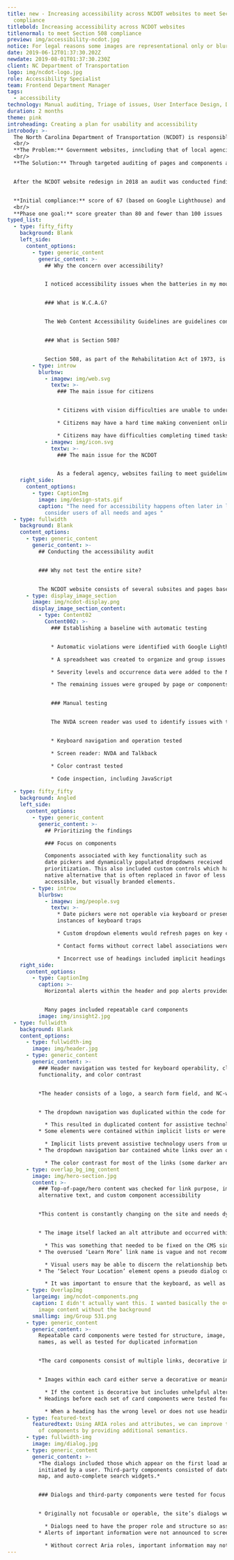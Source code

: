 ```yaml
---
title: new - Increasing accessibility across NCDOT websites to meet Section 508
  compliance
titlebold: Increasing accessibility across NCDOT websites
titlenormal: to meet Section 508 compliance
preview: img/accessibility-ncdot.jpg
notice: For legal reasons some images are representational only or blurred
date: 2019-06-12T01:37:30.202Z
newdate: 2019-08-01T01:37:30.230Z
client: NC Department of Transportation
logo: img/ncdot-logo.jpg
role: Accessibility Specialist
team: Frontend Department Manager
tags:
  - accessibility
technology: Manual auditing, Triage of issues, User Interface Design, Documentation
duration: 2 months
theme: pink
introheading: Creating a plan for usability and accessibility
introbody: >-
  The North Carolina Department of Transportation (NCDOT) is responsible for building, repairing, and operating highways, bridges, and other modes of transportation, including ferries in the U.S. state of North Carolina.
  <br/>
  **The Problem:** Government websites, inncluding that of local agencies, need to be accessible in accordance to the Americans with Disabilities Act (ADA). The NCDOT websites were not meeting minimum compliance. 
  <br/>
  **The Solution:** Through targeted auditing of pages and components an ongoing remediation plan was created and phase one of the plan implemented into the main site.


  After the NCDOT website redesign in 2018 an audit was conducted finding accessibility issues with the website individual pages and components. The new interface design brought an integrated a fresh appearance to the set of public-facing sites, but issues that impacted users with visual impairments, those relying on screen readers or keyboards, and users with hearing impairements were discovered. As a government agency the sites needed to meet a higher standart than the currently met WCAG 2.0 A level. While a variety of tools were utilizing in establishing a starting compliance level, the easiest to comprehend for stakeholders was to present changes in Google Lighthouse scores along with changes in Axe Devtools issues found.


  **Initial compliance:** score of 67 (based on Google Lighthouse) and 147 issues (based on Axe Devtools)
  <br/>
  **Phase one goal:** score greater than 80 and fewer than 100 issues
typed_list:
  - type: fifty_fifty
    background: Blank
    left_side:
      content_options:
        - type: generic_content
          generic_content: >-
            ## Why the concern over accessibility?


            I noticed accessibility issues when the batteries in my mouse died. This [situational disability](www.google.com) required me to use my keyboard to navigate the website. It is important to recognize that accessibility benefits everyone. As a government agency, the website is required to be W.C.A.G. 2.0/Section 508 accessible.


            ### What is W.C.A.G?


            The Web Content Accessibility Guidelines are guidelines considered to be the benchmark for accessibility compliance.


            ### What is Section 508?


            Section 508, as part of the Rehabilitation Act of 1973, is a law that requires government agencies to provide access to web and non-web electronic content to people with disabilities.
        - type: introw
          blurbsw:
            - imagew: img/web.svg
              textw: >-
                ### The main issue for citizens


                * Citizens with vision difficulties are unable to understand important safety and legal announcements

                * Citizens may have a hard time making convenient online transactions

                * Citizens may have difficulties completing timed tasks
            - imagew: img/icon.svg
              textw: >-
                ### The main issue for the NCDOT


                As a federal agency, websites failing to meet guidelines can lead to lawsuits and loss of citizen trust
    right_side:
      content_options:
        - type: CaptionImg
          image: img/design-stats.gif
          caption: "The need for accessibility happens often later in life, but we should
            consider users of all needs and ages "
  - type: fullwidth
    background: Blank
    content_options:
      - type: generic_content
        generic_content: >-
          ## Conducting the accessibility audit


          ### Why not test the entire site?


          The NCDOT website consists of several subsites and pages based on templates and reusable components. Sites like this are constantly adding new content but rarely change the underlying CMS structure. By identifying a representative set of pages the audit process takes less time and is more effective.
      - type: display_image_section
        image: img/ncdot-display.png
        display_image_section_content:
          - type: Content02
            Content002: >-
              ### Establishing a baseline with automatic testing


              * Automatic violations were identified with Google Lighthouse, Axe DevTools chrome extension, and the W.A.V.E. (web accessibility evaluation tool) extension

              * A spreadsheet was created to organize and group issues

              * Severity levels and occurrence data were added to the NCDOT ticketing system

              * The remaining issues were grouped by page or components. They were assigned an individual severity and discussed with the web department lead


              ### Manual testing


              The NVDA screen reader was used to identify issues with the information hierarchy and HTML native elements. Web extensions were utilized for hard to identify issues.


              * Keyboard navigation and operation tested

              * Screen reader: NVDA and Talkback

              * Color contrast tested

              * Code inspection, including JavaScript
              
  - type: fifty_fifty
    background: Angled
    left_side:
      content_options:
        - type: generic_content
          generic_content: >-
            ## Prioritizing the findings

            ### Focus on components

            Components associated with key functionality such as
            date pickers and dynamically populated dropdowns received
            prioritization. This also included custom controls which have a
            native alternative that is often replaced in favor of less
            accessible, but visually branded elements.
        - type: introw
          blurbsw:
            - imagew: img/people.svg
              textw: >-
                * Date pickers were not operable via keyboard or presented
                instances of keyboard traps

                * Custom dropdown elements would refresh pages on key change when cycling through options

                * Contact forms without correct label associations were in the footer of every page

                * Incorrect use of headings included implicit headings which contained no meaning in HTML syntax and skips in heading elements which disrupt a screen reader's ability to parse content
    right_side:
      content_options:
        - type: CaptionImg
          caption: >-
            Horizontal alerts within the header and pop alerts provided important information to users visually and needed ARIA live region roles to share this information with users not accessing the site visually.


            Many pages included repeatable card components
          image: img/insight2.jpg
  - type: fullwidth
    background: Blank
    content_options:
      - type: fullwidth-img
        image: img/header.jpg
      - type: generic_content
        generic_content: >-
          ### Header navigation was tested for keyboard operability, clarity of
          functionality, and color contrast


          *The header consists of a logo, a search form field, and NC-wide helpful links. The main navigation includes dropdown elements of multiple columns of links, each with its header.*


          * The dropdown navigation was duplicated within the code for multiple screen sizes rather than using CSS to adjust the layout.

            * This resulted in duplicated content for assistive technology users. Link purpose was lost and users could become confused. Additionally, the additional content acted as further navigation barriers for keyboard users.
          * Some elements were contained within implicit lists or were non-standard rather than native controls.

            * Implicit lists prevent assistive technology users from understanding information relationships. Custom elements, if improperly coded, do not allow screen reader users to activate them.
          * The dropdown navigation bar contained white links over an orange background-image

            * The color contrast for most of the links (some darker areas passed contrast) did not pass the WCAG recommendation of 4.5:1. Low-vision users would have difficulty reading the content.
      - type: overlap_bg_img_content
        image: img/hero-section.jpg
        content: >-
          ### Top-of-page/hero content was checked for link purpose, image
          alternative text, and custom component accessibility


          *This content is constantly changing on the site and needs dynamic implementation. The content consists of a full-width image, white text and a learn more link within a translucent background overlaid on the image. A location form component is located in the top right.* 


          * The image itself lacked an alt attribute and occurred within a section of constantly updating CMS content

            * This was something that needed to be fixed on the CMS side of things as alt attributes were not included in the compiled code. Alt text inclusion would still need to be entered manually so the possibility of the alt text being non-compliant remains an issue.
          * The overused ‘Learn More’ link name is vague and not recommended in most situations

            * Visual users may be able to discern the relationship between paragraph content and link purpose, but screen reader users may access link names separate from their surrounding content. Vague names do not help a user understand the purpose. 
          * The ‘Select Your Location’ element opens a pseudo dialog containing a third-party auto-complete input and a current location button

            * It was important to ensure that the keyboard, as well as screen reader users, could operate the control and understand it. Since this element was not within NCDOT’s codebase any accessibility changes would need to be resourced or the element re-written internally.
      - type: OverlapImg
        largeimg: img/ncdot-components.png
        caption: I didn't actually want this. I wanted basically the overlap background
          image content without the background
        smallimg: img/Group 531.png
      - type: generic_content
        generic_content: >-
          Repeatable card components were tested for structure, image, and link
          names, as well as tested for duplicated information


          *The card components consist of multiple links, decorative image content, date, and read more buttons. Other cards consisted entirely of images linked to individual articles.*


          * Images within each card either serve a decorative or meaningful purpose

            * If the content is decorative but includes unhelpful alternative text it only serves as a barrier for users accessing additional content. 
          * Headings before each set of card components were tested for explicit markup and correct heading level

            * When a heading has the wrong level or does not use heading markup the baked-in browser element purpose is not conveyed. A user may not understand the content or be able to understand content relationships.
      - type: featured-text
        featuredtext: Using ARIA roles and attributes, we can improve the accessibility
          of components by providing additional semantics.
      - type: fullwidth-img
        image: img/dialog.jpg
      - type: generic_content
        generic_content: >-
          *The dialogs included those which appear on the first load and those
          initiated by a user. Third-party components consisted of datepicker,
          map, and auto-complete search widgets.*


          ### Dialogs and third-party components were tested for focus changes and screen reader use.


          * Originally not focusable or operable, the site’s dialogs were not accessible 

            * Dialogs need to have the proper role and structure so assistive technology users understand the content.
          * Alerts of important information were not announced to screen readers.

            * Without correct Aria roles, important information may not be announced to users. Low or no-vision users will miss out on important information afforded by visual users.
---
```

